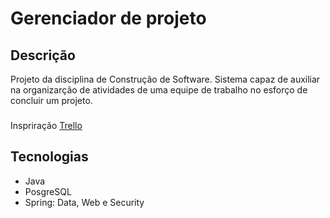 # Gerenciador de projeto
## Descrição
Projeto da disciplina de Construção de Software.
Sistema capaz de auxiliar na organizarção de atividades de uma equipe de trabalho no esforço de concluir um projeto.
###
Inspriração [Trello](trello.com)

## Tecnologias
- Java
- PosgreSQL
- Spring: Data, Web e Security
